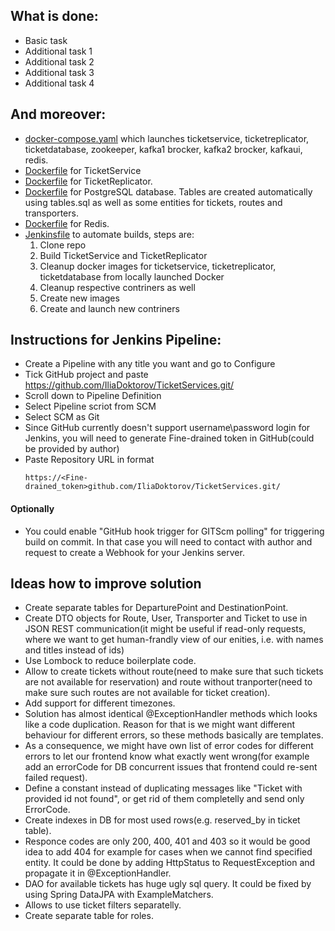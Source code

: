 ## What is done:
- Basic task
- Additional task 1
- Additional task 2
- Additional task 3
- Additional task 4

## And moreover:
- [docker-compose.yaml](https://github.com/IliaDoktorov/TicketServices/blob/main/docker-compose.yml) which launches ticketservice, ticketreplicator, ticketdatabase, zookeeper, kafka1 brocker, kafka2 brocker, kafkaui, redis.
- [Dockerfile](https://github.com/IliaDoktorov/TicketServices/blob/main/TicketService/Dockerfile) for TicketService
- [Dockerfile](https://github.com/IliaDoktorov/TicketServices/blob/main/TicketReplicator/Dockerfile) for TicketReplicator.
- [Dockerfile](https://github.com/IliaDoktorov/TicketServices/blob/main/TicketService/db.Dockerfile) for PostgreSQL database. Tables are created automatically using tables.sql as well as some entities for tickets, routes and transporters.
- [Dockerfile](https://github.com/IliaDoktorov/TicketServices/blob/main/TicketReplicator/redis.Dockerfile) for Redis.
- [Jenkinsfile](https://github.com/IliaDoktorov/TicketServices/blob/main/Jenkinsfile) to automate builds, steps are:
	1. Clone repo
	2. Build TicketService and TicketReplicator
	3. Cleanup docker images for ticketservice, ticketreplicator, ticketdatabase from locally launched Docker
	4. Cleanup respective contriners as well
	5. Create new images
	6. Create and launch new contriners

## Instructions for Jenkins Pipeline:
- Create a Pipeline with any title you want and go to Configure
- Tick GitHub project and paste https://github.com/IliaDoktorov/TicketServices.git/
- Scroll down to Pipeline Definition
- Select Pipeline scriot from SCM
- Select SCM as Git
- Since GitHub currently doesn't support username\password login for Jenkins, you will need to generate Fine-drained token in GitHub(could be provided by author)
- Paste Repository URL in format
  ```
  https://<Fine-drained_token>github.com/IliaDoktorov/TicketServices.git/
  ```
#### Optionally
- You could enable "GitHub hook trigger for GITScm polling" for triggering build on commit. In that case you will need to contact with author and request to create a Webhook for your Jenkins server.

## Ideas how to improve solution
- Create separate tables for DeparturePoint and DestinationPoint.
- Create DTO objects for Route, User, Transporter and Ticket to use in JSON REST communication(it might be useful if read-only requests, where we want to get human-frandly view of our enities, i.e. with names and titles instead of ids)
- Use Lombock to reduce boilerplate code.
- Allow to create tickets without route(need to make sure that such tickets are not available for reservation) and route without tranporter(need to make sure such routes are not available for ticket creation).
- Add support for different timezones.
- Solution has almost identical @ExceptionHandler methods which looks like a code duplication. Reason for that is we might want different behaviour for different errors, so these methods basically are templates.
- As a consequence, we might have own list of error codes for different errors to let our frontend know what exactly went wrong(for example add an errorCode for DB concurrent issues that frontend could re-sent failed request).
- Define a constant instead of duplicating messages like "Ticket with provided id not found", or get rid of them completelly and send only ErrorCode.
- Create indexes in DB for most used rows(e.g. reserved_by in ticket table).
- Responce codes are only 200, 400, 401 and 403 so it would be good idea to add 404 for example for cases when we cannot find specified entity. It could be done by adding HttpStatus to RequestException and propagate it in @ExceptionHandler.
- DAO for available tickets has huge ugly sql query. It could be fixed by using Spring DataJPA with ExampleMatchers.
- Allows to use ticket filters separatelly.
- Create separate table for roles.
